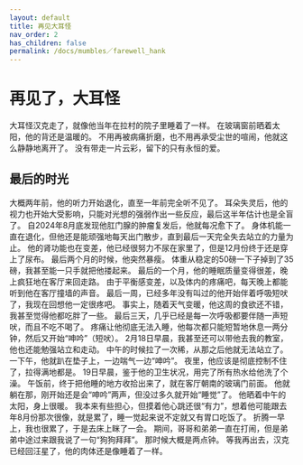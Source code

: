 ```yaml
---
layout: default
title: 再见大耳怪
nav_order: 2
has_children: false
permalink: /docs/mumbles／farewell_hank
---
```


# 再见了，大耳怪
大耳怪汉克走了，就像他当年在拉村的院子里睡着了一样。
在玻璃窗前晒着太阳，他的背还是温暖的。
不用再被病痛折磨，也不用再承受尘世的喧闹，他就这么静静地离开了。
没有带走一片云彩，留下的只有永恒的爱。

## 最后的时光
大概两年前，他的听力开始退化，直至一年前完全听不见了。
耳朵失灵后，他的视力也开始大受影响，只能对光想的强弱作出一些反应，最后这半年估计也是全盲了。
自2024年8月底发现他肛门腺的肿瘤复发后，他就每况愈下了。
身体机能一直在退化，但他还是能顽强地每天出门散步，直到最后一天完全失去站立的力量为止。
他的肾功能也在变差，他已经很努力不尿在家里了，但是12月份终于还是穿上了尿布。
最后两个月的时候，他突然暴瘦。
体重从稳定的50磅一下子掉到了35磅，我甚至能一只手就把他搂起来。
最后的一个月，他的睡眠质量变得很差，晚上疯狂地在客厅来回走路。
由于平衡感变差，以及体内的疼痛吧，每天晚上都能听到他在客厅撞墙的声音。
最后一周，已经多年没有叫过的他开始伴着呼吸短吠了，我现在回想他一定很疼吧。
事实上，随着天气变暖，他这周的食欲还不错，我甚至觉得他都吃胖了一些。
最后三天，几乎已经是每一次呼吸都要伴随一声短吠，而且不吃不喝了。
疼痛让他彻底无法入睡，他每次都只能短暂地休息一两分钟，然后又开始“呻吟”（短吠）。
2月18日早晨，我甚至还可以带他去我的教室，他也还能勉强站立和走动。
中午的时候拉了一次稀，从那之后他就无法站立了。
一下午，他就趴在垫子上，一边喘气一边“呻吟”。
夜里，他应该是彻底控制不住了，拉得满地都是。
19日早晨，鉴于他的卫生状况，用完了所有热水给他洗了个澡。
午饭前，终于把他睡的地方收拾出来了，就在客厅朝南的玻璃门前面。
他就躺在那，刚开始还是会“呻吟”两声，但没过多久就开始“睡觉”了。
他晒着中午的太阳，身上很暖。
我本来有些担心，但摸着他心跳还很“有力”，想着他可能跟去年8月份那次很像，就是累了，睡一觉起来说不定就又有胃口吃饭了。
折腾一早上，我也很累了，于是去床上眯了一会。
期间，哥哥和弟弟一直在打闹，但是弟弟中途过来跟我说了一句“狗狗拜拜”。
那时候大概是两点钟。
等我再出去，汉克已经回汪星了，他的肉体还是像睡着了一样。





